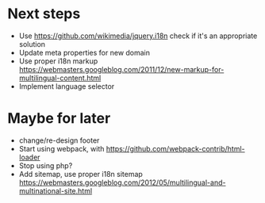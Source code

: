 # Next steps

- Use https://github.com/wikimedia/jquery.i18n check if it's an appropriate solution
- Update meta properties for new domain
- Use proper i18n markup https://webmasters.googleblog.com/2011/12/new-markup-for-multilingual-content.html
- Implement language selector

# Maybe for later

- change/re-design footer
- Start using webpack, with https://github.com/webpack-contrib/html-loader
- Stop using php?
- Add sitemap, use proper i18n sitemap https://webmasters.googleblog.com/2012/05/multilingual-and-multinational-site.html
